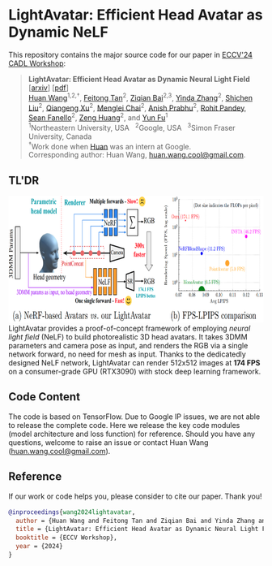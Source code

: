 # LightAvatar: Efficient Head Avatar as Dynamic NeLF

This repository contains the major source code for our paper in [ECCV'24 CADL Workshop](https://sites.google.com/nvidia.com/cadl2024): 
> **LightAvatar: Efficient Head Avatar as Dynamic Neural Light Field** [[arxiv](https://arxiv.org/abs/2409.18057)] [[pdf](./paper/lightavatar-eccv24-workshop.pdf)] \
> [Huan Wang](http://huanwang.tech/)<sup>1,2,†</sup>, [Feitong Tan](https://scholar.google.com/citations?user=qsrpuKIAAAAJ&hl=en)<sup>2</sup>, [Ziqian Bai](https://zqbai-jeremy.github.io/)<sup>2,3</sup>, [Yinda Zhang](https://www.zhangyinda.com/)<sup>2</sup>, [Shichen Liu](https://shichenliu.github.io/)<sup>2</sup>, [Qiangeng Xu](https://xharlie.github.io/)<sup>2</sup>, [Menglei Chai](https://mlchai.com/)<sup>2</sup>, [Anish Prabhu](https://scholar.google.com/citations?user=1zqcBjcAAAAJ&hl=en)<sup>2</sup>, [Rohit Pandey](https://www.linkedin.com/in/rohit-pandey-bab10b7a/), [Sean Fanello](https://www.seanfanello.it/)<sup>2</sup>, [Zeng Huang](https://zeng.science/)<sup>2</sup>, and [Yun Fu](http://www1.ece.neu.edu/~yunfu/)<sup>1</sup> \
> <sup>1</sup>Northeastern University, USA &nbsp; <sup>2</sup>Google, USA &nbsp; <sup>3</sup>Simon Fraser University, Canada \
> <sup>†</sup>Work done when [Huan](http://huanwang.tech/) was an intern at Google. \
> Corresponding author: Huan Wang, huan.wang.cool@gmail.com.

## TL'DR
<div align="center">
    <a><img src="paper/supp/webpage/static/images/teaser.png"  height="250" ></a>
    </br>
</div>
LightAvatar provides a proof-of-concept framework of employing <i>neural light field</i> (NeLF) to build photorealistic 3D head avatars. It takes 3DMM parameters and camera pose as input, and renders the RGB via a single network forward, no need for mesh as input. Thanks to the dedicatedly designed NeLF network, LightAvatar can render 512x512 images at <b>174 FPS</b> on a consumer-grade GPU (RTX3090) with stock deep learning framework.



## Code Content
The code is based on TensorFlow. Due to Google IP issues, we are not able to release the complete code. Here we release the key code modules (model architecture and loss function) for reference. Should you have any questions, welcome to raise an issue or contact Huan Wang (huan.wang.cool@gmail.com).


## Reference

If our work or code helps you, please consider to cite our paper. Thank you!
```BibTeX
@inproceedings{wang2024lightavatar,
  author = {Huan Wang and Feitong Tan and Ziqian Bai and Yinda Zhang and Shichen Liu and Qiangeng Xu and Menglei Chai and Anish Prabhu and Rohit Pandey and Sean Fanello and Zeng Huang and Yun Fu},
  title = {LightAvatar: Efficient Head Avatar as Dynamic Neural Light Field},
  booktitle = {ECCV Workshop},
  year = {2024}
}
```
